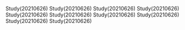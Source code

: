 Study(20210626)
Study(20210626)
Study(20210626)
Study(20210626)
Study(20210626)
Study(20210626)
Study(20210626)
Study(20210626)
Study(20210626)
Study(20210626)
